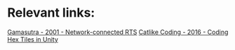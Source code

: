 # Relevant links:

[Gamasutra - 2001 - Network-connected RTS](https://www.gamasutra.com/view/feature/3094/ "Network considerations")
[Catlike Coding - 2016 - Coding Hex Tiles in Unity](http://catlikecoding.com/unity/tutorials/hex-map/part-1/) 
